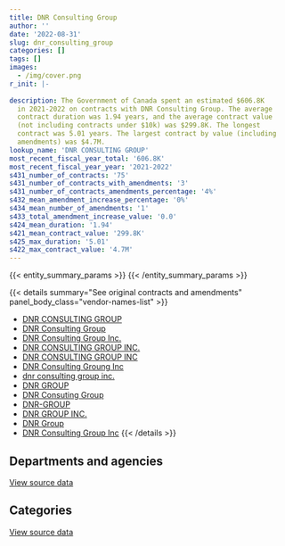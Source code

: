 ```yaml
---
title: DNR Consulting Group
author: ''
date: '2022-08-31'
slug: dnr_consulting_group
categories: []
tags: []
images:
  - /img/cover.png
r_init: |-
  
description: The Government of Canada spent an estimated $606.8K
  in 2021-2022 on contracts with DNR Consulting Group. The average
  contract duration was 1.94 years, and the average contract value
  (not including contracts under $10k) was $299.8K. The longest
  contract was 5.01 years. The largest contract by value (including
  amendments) was $4.7M.
lookup_name: 'DNR CONSULTING GROUP'
most_recent_fiscal_year_total: '606.8K'
most_recent_fiscal_year_year: '2021-2022'
s431_number_of_contracts: '75'
s431_number_of_contracts_with_amendments: '3'
s431_number_of_contracts_amendments_percentage: '4%'
s432_mean_amendment_increase_percentage: '0%'
s434_mean_number_of_amendments: '1'
s433_total_amendment_increase_value: '0.0'
s424_mean_duration: '1.94'
s421_mean_contract_value: '299.8K'
s425_max_duration: '5.01'
s422_max_contract_value: '4.7M'
---
```


<script src="/rmarkdown-libs/htmlwidgets/htmlwidgets.js"></script>
<link href="/rmarkdown-libs/datatables-css/datatables-crosstalk.css" rel="stylesheet" />
<script src="/rmarkdown-libs/datatables-binding/datatables.js"></script>
<script src="/rmarkdown-libs/jquery/jquery-3.6.0.min.js"></script>
<link href="/rmarkdown-libs/dt-core-bootstrap/css/dataTables.bootstrap.min.css" rel="stylesheet" />
<link href="/rmarkdown-libs/dt-core-bootstrap/css/dataTables.bootstrap.extra.css" rel="stylesheet" />
<script src="/rmarkdown-libs/dt-core-bootstrap/js/jquery.dataTables.min.js"></script>
<script src="/rmarkdown-libs/dt-core-bootstrap/js/dataTables.bootstrap.min.js"></script>
<link href="/rmarkdown-libs/crosstalk/css/crosstalk.min.css" rel="stylesheet" />
<script src="/rmarkdown-libs/crosstalk/js/crosstalk.min.js"></script>
<script src="/rmarkdown-libs/htmlwidgets/htmlwidgets.js"></script>
<link href="/rmarkdown-libs/datatables-css/datatables-crosstalk.css" rel="stylesheet" />
<script src="/rmarkdown-libs/datatables-binding/datatables.js"></script>
<script src="/rmarkdown-libs/jquery/jquery-3.6.0.min.js"></script>
<link href="/rmarkdown-libs/dt-core-bootstrap/css/dataTables.bootstrap.min.css" rel="stylesheet" />
<link href="/rmarkdown-libs/dt-core-bootstrap/css/dataTables.bootstrap.extra.css" rel="stylesheet" />
<script src="/rmarkdown-libs/dt-core-bootstrap/js/jquery.dataTables.min.js"></script>
<script src="/rmarkdown-libs/dt-core-bootstrap/js/dataTables.bootstrap.min.js"></script>
<link href="/rmarkdown-libs/crosstalk/css/crosstalk.min.css" rel="stylesheet" />
<script src="/rmarkdown-libs/crosstalk/js/crosstalk.min.js"></script>

{{< entity_summary_params >}}
{{< /entity_summary_params >}}

{{< details summary="See original contracts and amendments" panel_body_class="vendor-names-list" >}}
- [DNR CONSULTING GROUP](https://search.open.canada.ca/en/ct/?sort=contract_value_f%20desc&page=1&search_text=%22DNR%20CONSULTING%20GROUP%22)
- [DNR Consulting Group](https://search.open.canada.ca/en/ct/?sort=contract_value_f%20desc&page=1&search_text=%22DNR%20Consulting%20Group%22)
- [DNR Consulting Group Inc.](https://search.open.canada.ca/en/ct/?sort=contract_value_f%20desc&page=1&search_text=%22DNR%20Consulting%20Group%20Inc.%22)
- [DNR CONSULTING GROUP INC.](https://search.open.canada.ca/en/ct/?sort=contract_value_f%20desc&page=1&search_text=%22DNR%20CONSULTING%20GROUP%20INC.%22)
- [DNR CONSULTING GROUP INC](https://search.open.canada.ca/en/ct/?sort=contract_value_f%20desc&page=1&search_text=%22DNR%20CONSULTING%20GROUP%20INC%22)
- [DNR Consulting Groung Inc](https://search.open.canada.ca/en/ct/?sort=contract_value_f%20desc&page=1&search_text=%22DNR%20Consulting%20Groung%20Inc%22)
- [dnr consulting group inc.](https://search.open.canada.ca/en/ct/?sort=contract_value_f%20desc&page=1&search_text=%22dnr%20consulting%20group%20inc.%22)
- [DNR GROUP](https://search.open.canada.ca/en/ct/?sort=contract_value_f%20desc&page=1&search_text=%22DNR%20GROUP%22)
- [DNR Consuting Group](https://search.open.canada.ca/en/ct/?sort=contract_value_f%20desc&page=1&search_text=%22DNR%20Consuting%20Group%22)
- [DNR-GROUP](https://search.open.canada.ca/en/ct/?sort=contract_value_f%20desc&page=1&search_text=%22DNR-GROUP%22)
- [DNR GROUP INC.](https://search.open.canada.ca/en/ct/?sort=contract_value_f%20desc&page=1&search_text=%22DNR%20GROUP%20INC.%22)
- [DNR Group](https://search.open.canada.ca/en/ct/?sort=contract_value_f%20desc&page=1&search_text=%22DNR%20Group%22)
- [DNR Consulting Group Inc](https://search.open.canada.ca/en/ct/?sort=contract_value_f%20desc&page=1&search_text=%22DNR%20Consulting%20Group%20Inc%22)
{{< /details >}}

## Departments and agencies

<div id="htmlwidget-1" style="width:100%;height:auto;" class="datatables html-widget"></div>
<script type="application/json" data-for="htmlwidget-1">{"x":{"style":"bootstrap","filter":"none","vertical":false,"data":[["<a href=\"/departments/dnd-mdn/\">National Defence<\/a>","<a href=\"/departments/nrcan-rncan/\">Natural Resources Canada<\/a>","<a href=\"/departments/oag-bvg/\">Office of the Auditor General of Canada<\/a>","<a href=\"/departments/phac-aspc/\">Public Health Agency of Canada<\/a>","<a href=\"/departments/ssc-spc/\">Shared Services Canada<\/a>"],[171141.47,null,49418.32,116435.04,5576205.8],[153190.77,12688.8,null,null,267068.55],[42841.68,null,null,null,712885.04],[null,null,null,null,606769.19]],"container":"<table class=\"table table-striped table-hover row-border order-column display\">\n  <thead>\n    <tr>\n      <th>Department<\/th>\n      <th>2018-2019<\/th>\n      <th>2019-2020<\/th>\n      <th>2020-2021<\/th>\n      <th>2021-2022<\/th>\n    <\/tr>\n  <\/thead>\n<\/table>","options":{"order":[[4,"desc"]],"pageLength":10,"autoWidth":true,"columnDefs":[{"targets":1,"render":"function(data, type, row, meta) {\n    return type !== 'display' ? data : DTWidget.formatCurrency(data, \"$\", 2, 3, \",\", \".\", true, null);\n  }"},{"targets":2,"render":"function(data, type, row, meta) {\n    return type !== 'display' ? data : DTWidget.formatCurrency(data, \"$\", 2, 3, \",\", \".\", true, null);\n  }"},{"targets":3,"render":"function(data, type, row, meta) {\n    return type !== 'display' ? data : DTWidget.formatCurrency(data, \"$\", 2, 3, \",\", \".\", true, null);\n  }"},{"targets":4,"render":"function(data, type, row, meta) {\n    return type !== 'display' ? data : DTWidget.formatCurrency(data, \"$\", 2, 3, \",\", \".\", true, null);\n  }"},{"width":"16%","targets":[1,2,3,4]},{"className":"dt-right","targets":[1,2,3,4]}],"orderClasses":false}},"evals":["options.columnDefs.0.render","options.columnDefs.1.render","options.columnDefs.2.render","options.columnDefs.3.render"],"jsHooks":[]}</script>
<p class="text-right">
<a href="https://github.com/GoC-Spending/contracts-data/tree/main/data/out/vendors/dnr_consulting_group/summary_by_fiscal_year_by_department.csv" class="source-data-link btn btn-link">View source data</a>
</p>

## Categories

<div id="htmlwidget-2" style="width:100%;height:auto;" class="datatables html-widget"></div>
<script type="application/json" data-for="htmlwidget-2">{"x":{"style":"bootstrap","filter":"none","vertical":false,"data":[["<a href=\"/categories/other/\">(Other)<\/a>","<a href=\"/categories/facilities_and_construction/\">Facilities and construction<\/a>","<a href=\"/categories/defence/\">Defence<\/a>","<a href=\"/categories/information_technology/\">Information technology<\/a>"],[272887.53,null,171141.47,5469171.63],[null,68852.68,84338.09,279757.35],[null,null,42841.68,712885.04],[null,null,null,606769.19]],"container":"<table class=\"table table-striped table-hover row-border order-column display\">\n  <thead>\n    <tr>\n      <th>Category<\/th>\n      <th>2018-2019<\/th>\n      <th>2019-2020<\/th>\n      <th>2020-2021<\/th>\n      <th>2021-2022<\/th>\n    <\/tr>\n  <\/thead>\n<\/table>","options":{"order":[[4,"desc"]],"dom":"t","pageLength":30,"autoWidth":true,"columnDefs":[{"targets":1,"render":"function(data, type, row, meta) {\n    return type !== 'display' ? data : DTWidget.formatCurrency(data, \"$\", 2, 3, \",\", \".\", true, null);\n  }"},{"targets":2,"render":"function(data, type, row, meta) {\n    return type !== 'display' ? data : DTWidget.formatCurrency(data, \"$\", 2, 3, \",\", \".\", true, null);\n  }"},{"targets":3,"render":"function(data, type, row, meta) {\n    return type !== 'display' ? data : DTWidget.formatCurrency(data, \"$\", 2, 3, \",\", \".\", true, null);\n  }"},{"targets":4,"render":"function(data, type, row, meta) {\n    return type !== 'display' ? data : DTWidget.formatCurrency(data, \"$\", 2, 3, \",\", \".\", true, null);\n  }"},{"width":"16%","targets":[1,2,3,4]},{"className":"dt-right","targets":[1,2,3,4]}],"orderClasses":false,"lengthMenu":[10,25,30,50,100]}},"evals":["options.columnDefs.0.render","options.columnDefs.1.render","options.columnDefs.2.render","options.columnDefs.3.render"],"jsHooks":[]}</script>
<p class="text-right">
<a href="https://github.com/GoC-Spending/contracts-data/tree/main/data/out/vendors/dnr_consulting_group/summary_by_fiscal_year_by_category.csv" class="source-data-link btn btn-link">View source data</a>
</p>
